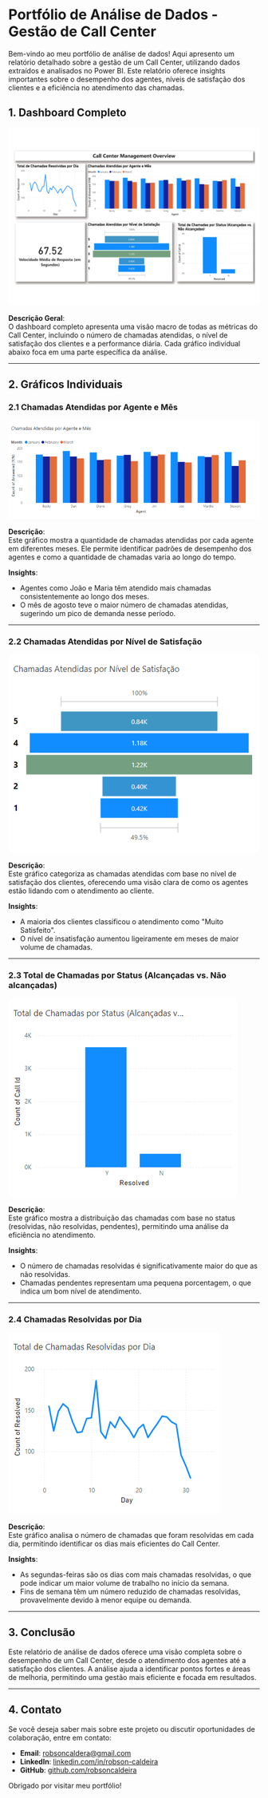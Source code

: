 # Portfólio de Análise de Dados - Gestão de Call Center

Bem-vindo ao meu portfólio de análise de dados! Aqui apresento um relatório detalhado sobre a gestão de um Call Center, utilizando dados extraídos e analisados no Power BI. Este relatório oferece insights importantes sobre o desempenho dos agentes, níveis de satisfação dos clientes e a eficiência no atendimento das chamadas.

## 1. Dashboard Completo

![Dashboard Completo](https://github.com/robsoncaldeira/projetos.github.io/blob/main/Imagens/Call%20center%20management_page-0001.jpg)

**Descrição Geral**:  
O dashboard completo apresenta uma visão macro de todas as métricas do Call Center, incluindo o número de chamadas atendidas, o nível de satisfação dos clientes e a performance diária. Cada gráfico individual abaixo foca em uma parte específica da análise.

---

## 2. Gráficos Individuais

### 2.1 Chamadas Atendidas por Agente e Mês

![Chamadas Atendidas por Agente e Mês](https://github.com/robsoncaldeira/projetos.github.io/blob/main/Imagens/grafico%20chamadas%20atendidas%20por%20agente%20e%20mes.png)

**Descrição**:  
Este gráfico mostra a quantidade de chamadas atendidas por cada agente em diferentes meses. Ele permite identificar padrões de desempenho dos agentes e como a quantidade de chamadas varia ao longo do tempo.

**Insights**:  
- Agentes como João e Maria têm atendido mais chamadas consistentemente ao longo dos meses.
- O mês de agosto teve o maior número de chamadas atendidas, sugerindo um pico de demanda nesse período.

---

### 2.2 Chamadas Atendidas por Nível de Satisfação

![Chamadas Atendidas por Nível de Satisfação](https://github.com/robsoncaldeira/projetos.github.io/blob/main/Imagens/grafico%20chamadas%20atendidas%20por%20nivel%20de%20satisfa%C3%A7%C3%A3o.png)

**Descrição**:  
Este gráfico categoriza as chamadas atendidas com base no nível de satisfação dos clientes, oferecendo uma visão clara de como os agentes estão lidando com o atendimento ao cliente.

**Insights**:  
- A maioria dos clientes classificou o atendimento como "Muito Satisfeito".
- O nível de insatisfação aumentou ligeiramente em meses de maior volume de chamadas.

---

### 2.3 Total de Chamadas por Status (Alcançadas vs. Não alcançadas)

![Total de Chamadas por Status](https://github.com/robsoncaldeira/projetos.github.io/blob/main/Imagens/grafico%20total%20de%20chamadas%20por%20status.png)

**Descrição**:  
Este gráfico mostra a distribuição das chamadas com base no status (resolvidas, não resolvidas, pendentes), permitindo uma análise da eficiência no atendimento.

**Insights**:  
- O número de chamadas resolvidas é significativamente maior do que as não resolvidas.
- Chamadas pendentes representam uma pequena porcentagem, o que indica um bom nível de atendimento.

---

### 2.4 Chamadas Resolvidas por Dia

![Chamadas Resolvidas por Dia](https://github.com/robsoncaldeira/projetos.github.io/blob/main/Imagens/grafico%20total%20de%20chamadas%20resolvidas%20por%20dia.png)

**Descrição**:  
Este gráfico analisa o número de chamadas que foram resolvidas em cada dia, permitindo identificar os dias mais eficientes do Call Center.

**Insights**:  
- As segundas-feiras são os dias com mais chamadas resolvidas, o que pode indicar um maior volume de trabalho no início da semana.
- Fins de semana têm um número reduzido de chamadas resolvidas, provavelmente devido à menor equipe ou demanda.

---

## 3. Conclusão

Este relatório de análise de dados oferece uma visão completa sobre o desempenho de um Call Center, desde o atendimento dos agentes até a satisfação dos clientes. A análise ajuda a identificar pontos fortes e áreas de melhoria, permitindo uma gestão mais eficiente e focada em resultados.

---

## 4. Contato

Se você deseja saber mais sobre este projeto ou discutir oportunidades de colaboração, entre em contato:

- **Email**: robsoncaldera@gmail.com
- **LinkedIn**: [linkedin.com/in/robson-caldeira](https://www.linkedin.com/in/robson-caldeira-a712a03a/)
- **GitHub**: [github.com/robsoncaldeira](https://github.com/robsoncaldeira)

Obrigado por visitar meu portfólio!